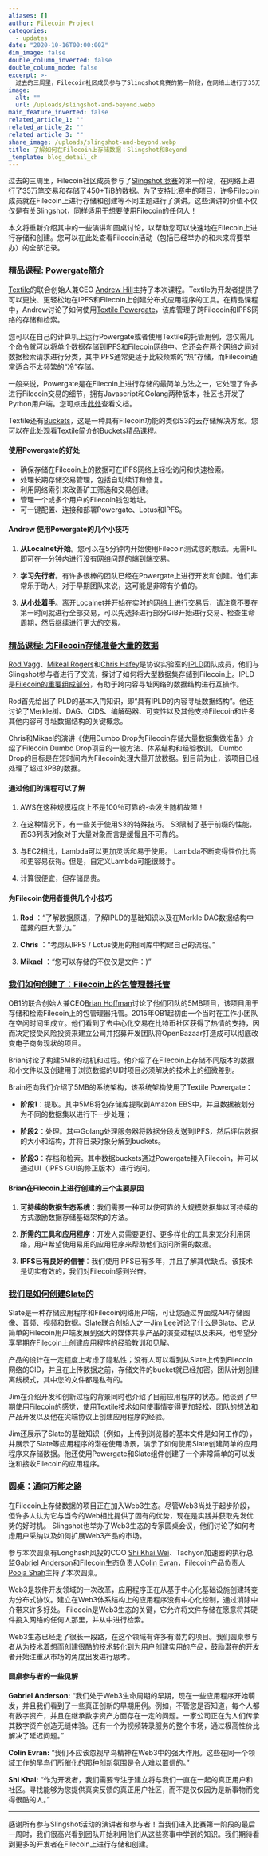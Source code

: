 ```yaml
---
aliases: []
author: Filecoin Project
categories:
  - updates
date: "2020-10-16T00:00:00Z"
dim_image: false
double_column_inverted: false
double_column_mode: false
excerpt: >-
  过去的三周里，Filecoin社区成员参与了Slingshot竞赛的第一阶段，在网络上进行了35万笔交易和存储了450+TiB的数据。为了支持比赛中的项目，许多Filecoin成员就在Filecoin上进行存储和创建等不同主题进行了演讲。
image:
  alt: ""
  url: /uploads/slingshot-and-beyond.webp
main_feature_inverted: false
related_article_1: ""
related_article_2: ""
related_article_3: ""
share_image: /uploads/slingshot-and-beyond.webp
title: 了解如何在Filecoin上存储数据：Slingshot和Beyond
_template: blog_detail_ch
---
```


过去的三周里，Filecoin社区成员参与了[Slingshot 竞赛](https://slingshot.filecoin.io/)的第一阶段，在网络上进行了35万笔交易和存储了450+TiB的数据。为了支持比赛中的项目，许多Filecoin成员就在Filecoin上进行存储和创建等不同主题进行了演讲。这些演讲的价值不仅仅是有关Slingshot，同样适用于想要使用Filecoin的任何人！

本文将重新介绍其中的一些演讲和圆桌讨论，以帮助您可以快速地在Filecoin上进行存储和创建。您可以在此处查看Filecoin活动（包括已经举办的和未来将要举办）的全部记录。

### [精品课程: Powergate简介](https://www.youtube.com/watch?v=synHYG4AnJk&feature=youtu.be)

[Textile](http://textile.io/)的联合创始人兼CEO [Andrew Hill](https://www.linkedin.com/in/andrewxhill/)主持了本次课程。Textile为开发者提供了可以更快、更轻松地在IPFS和Filecoin上创建分布式应用程序的工具。在精品课程中，Andrew讨论了如何使用[Textile Powergate](https://docs.textile.io/powergate/)，该库管理了跨Filecoin和IPFS网络的存储和检索。

您可以在自己的计算机上运行Powergate或者使用Textile的托管用例，您仅需几个命令就可以将单个数据存储到IPFS和Filecoin网络中。它还会在两个网络之间对数据检索请求进行分类，其中IPFS通常更适于比较频繁的“热”存储，而Filecoin通常适合不太频繁的“冷”存储。

一般来说，Powergate是在Filecoin上进行存储的最简单方法之一，它处理了许多进行Filecoin交易的细节，拥有Javascript和Golang两种版本，社区也开发了Python用户端。您可点击[此处](https://docs.textile.io/powergate/)查看文档。

Textile还有[Buckets](https://docs.textile.io/buckets/)，这是一种具有Filecoin功能的类似S3的云存储解决方案。您可以在[此处](https://www.youtube.com/watch?v=Id4SRT9_2CM&list=PL_0VrY55uV19nu6orLLCaGCGocsjvpiGZ&index=5)观看Textile简介的Buckets精品课程。

#### 使用Powergate的好处

- 确保存储在Filecoin上的数据可在IPFS网络上轻松访问和快速检索。
- 处理长期存储交易管理，包括自动续订和修复。
- 利用网络索引来改善矿工筛选和交易创建。
- 管理一个或多个用户的Filecoin钱包地址。
- 可一键配置、连接和部署Powergate、Lotus和IPFS。

#### Andrew 使用Powergate的几个小技巧

1. **从Localnet开始**。您可以在5分钟内开始使用Filecoin测试您的想法。无需FIL即可在一分钟内进行没有网络问题的端到端交易。

2. **学习先行者**。有许多很棒的团队已经在Powergate上进行开发和创建。他们非常乐于助人，对于早期团队来说，这可能是非常有价值的。

3. **从小处着手**。离开Localnet并开始在实时的网络上进行交易后，请注意不要在第一时间就进行全部交易，可以先选择进行部分GiB开始进行交易、检查生命周期，然后继续进行更大的交易。

### [精品课程: 为Filecoin存储准备大量的数据](https://www.youtube.com/watch?v=q2-HuBCBWo4&feature=youtu.be)

[Rod Vagg](https://www.linkedin.com/in/rvagg/)、[Mikeal Rogers](https://www.linkedin.com/in/mikealrogers/)和[Chris Hafey](https://www.linkedin.com/in/chafey/)是协议实验室的[IPLD](https://docs.ipld.io/)团队成员，他们与Slingshot参与者进行了交流，探讨了如何将大型数据集存储到Filecoin上。IPLD是[Filecoin的重要组成部分](https://docs.filecoin.io/project/related-projects/#ipld)，有助于跨内容寻址网络的数据结构进行互操作。

Rod首先给出了IPLD的基本入门知识，即“具有IPLD的内容寻址数据结构”。他还讨论了Merkle树、DAG、CIDS、编解码器、可变性以及其他支持Filecoin和许多其他内容可寻址数据结构的关键概念。

Chris和Mikael的演讲《使用Dumbo Drop为Filecoin存储大量数据集做准备》介绍了Filecoin Dumbo Drop项目的一般方法、体系结构和经验教训。 Dumbo Drop的目标是在短时间内为Filecoin处理大量开放数据。到目前为止，该项目已经处理了超过3PB的数据。

#### 通过他们的课程可以了解

1. AWS在这种规模程度上不是100％可靠的-会发生随机故障！

2. 在这种情况下，有一些关于使用S3的特殊技巧。 S3限制了基于前缀的性能，而S3列表对象对于大量对象而言是缓慢且不可靠的。

3. 与EC2相比，Lambda可以更加灵活和易于使用。 Lambda不断变得性价比高和更容易获得。但是，自定义Lambda可能很棘手。

4. 计算很便宜，但存储昂贵。

#### 为Filecoin使用者提供几个小技巧

1. **Rod** ：“了解数据原语，了解IPLD的基础知识以及在Merkle DAG数据结构中蕴藏的巨大潜力。”

2. **Chris** ：“考虑从IPFS / Lotus使用的相同库中构建自己的流程。”

3. **Mikael** ：“您可以存储的不仅仅是文件：)”

### [我们如何创建了：Filecoin上的包管理器托管](https://www.youtube.com/watch?v=ZoD0HvBM-bo&feature=youtu.be)

OB1的联合创始人兼CEO[Brian Hoffman](https://www.linkedin.com/in/brianchoffman/)讨论了他们团队的5MB项目，该项目用于存储和检索Filecoin上的包管理器托管。2015年OB1起初由一个当时在工作小团队在空闲时间里成立。他们看到了去中心化交易在比特币社区获得了热情的支持，因而决定接受风险投资来建立公司并招募开发团队将OpenBazaar打造成可以彻底改变电子商务现状的项目。

Brian讨论了构建5MB的动机和过程。他介绍了在Filecoin上存储不同版本的数据和小文件以及创建用于浏览数据的UI时项目必须解决的技术上的细微差别。

Brain还向我们介绍了5MB的系统架构，该系统架构使用了Textile Powergate：

- **阶段1**：提取。其中5MB将包存储库提取到Amazon EBS中，并且数据被划分为不同的数据集以进行下一步处理；

- **阶段2**：处理。其中Golang处理服务器将数据分段发送到IPFS，然后评估数据的大小和结构，并将目录对象分解到buckets。

- **阶段3**：存档和检索。其中数据buckets通过Powergate接入Filecoin，并可以通过UI（IPFS GUI的修正版本）进行访问。

#### Brian在Filecoin上进行创建的三个主要原因

1. **可持续的数据生态系统**：我们需要一种可以使可靠的大规模数据集以可持续的方式激励数据存储基础架构的方法。

2. **所需的工具和应用程序**：开发人员需要更好、更多样化的工具来充分利用网络，用户希望使用易用的应用程序来帮助他们访问所需的数据。

3. **IPFS已有良好的信誉**：我们使用IPFS已有多年，并且了解其优缺点。该技术是切实有效的，我们对Filecoin感到兴奋。

### [我们是如何创建Slate的](https://www.youtube.com/watch?v=XofZP6YEkhg)

Slate是一种存储应用程序和Filecoin网络用户端，可让您通过界面或API存储图像、音频、视频和数据。Slate联合创始人之一[Jim Lee](https://twitter.com/wwwjim?lang=en)讨论了什么是Slate、它从简单的Filecoin用户端发展到强大的媒体共享产品的演变过程以及未来。他希望分享早期在Filecoin上创建应用程序的经验教训和见解。

产品的设计在一定程度上考虑了隐私性；没有人可以看到从Slate上传到Filecoin网络的CID，并且在上传数据之前，存储文件的bucket就已经加密。团队计划创建离线模式，其中您的文件都是私有的。

Jim在介绍开发和创新过程的背景同时也介绍了目前应用程序的状态。他谈到了早期使用Filecoin的感觉，使用Textile技术如何使事情变得更加轻松、团队的想法和产品开发以及他在尖端协议上创建应用程序的经验。

Jim还展示了Slate的基础知识（例如，上传到浏览器的基本文件是如何工作的），并展示了Slate等应用程序的潜在使用场景，演示了如何使用Slate创建简单的应用程序来存储数据。他还使用Powergate和Slate组件创建了一个非常简单的可以发送和接收Filecoin的应用程序。

### [圆桌：通向万能之路](https://www.youtube.com/watch?v=MXmH5JjtGFk&feature=youtu.be)

在Filecoin上存储数据的项目正在加入Web3生态。尽管Web3尚处于起步阶段，但许多人认为它与当今的Web相比提供了固有的优势，现在是实践并获取先发优势的好时机。 Slingshot也举办了Web3生态的专家圆桌会议，他们讨论了如何考虑用户采纳以及如何扩展Web3产品的市场。

参与本次圆桌有Longhash风投的COO [Shi Khai Wei](https://www.linkedin.com/in/shikhai/)、Tachyon加速器的执行总监[Gabriel Anderson](https://www.linkedin.com/in/gabrielkanderson/)和Filecoin生态负责人[Colin Evran](https://www.linkedin.com/in/colin-evran-9819761)，Filecoin产品负责人[Pooja Shah](https://www.linkedin.com/in/pooja01/)主持了本次圆桌。

Web3是软件开发领域的一次改革，应用程序正在从基于中心化基础设施创建转变为分布式协议。建立在Web3体系结构上的应用程序没有中心化控制，通过消除中介带来许多好处。 Filecoin是Web3生态的关键，它允许将文件存储在愿意将其硬件投入网络的任何人那里，并从中进行检索。

Web3生态已经走了很长一段路，在这个领域有许多有潜力的项目。我们圆桌参与者从为技术着想而创建很酷的技术转化到为用户创建实用的产品，鼓励潜在的开发者开始注重从市场的角度出发进行思考。

#### 圆桌参与者的一些见解

**Gabriel Anderson:** “我们处于Web3生命周期的早期，现在一些应用程序开始萌发，并且我们看到了一些真正创新的早期用例。例如，不管您是否知道，每个人都有数字资产，并且在继承数字资产方面存在一定的问题。一家公司正在为人们传承其数字资产创造无缝体验。还有一个为视频转录服务的整个市场，通过极高性价比解决了延迟问题。”

**Colin Evran:** “我们不应该忽视早鸟精神在Web3中的强大作用。这些在同一个领域工作的早鸟们所催化的那种创新氛围是令人难以置信的。”

**Shi Khai:** “作为开发者，我们需要专注于建立将与我们一直在一起的真正用户和社区。寻找能够为您提供真实反馈的真正用户社区，而不是仅仅因为是新事物而觉得很酷的人。”

---

感谢所有参与Slingshot活动的演讲者和参与者！当我们进入比赛第一阶段的最后一周时，我们很高兴看到团队开始利用他们从这些赛事中学到的知识。我们期待看到更多的开发者在Filecoin上进行存储和创建。
